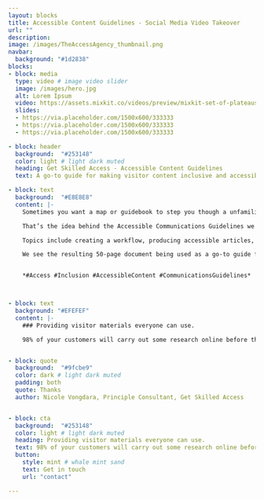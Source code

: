 ```yaml
---
layout: blocks
title: Accessible Content Guidelines - Social Media Video Takeover
url: ""
description:
image: /images/TheAccessAgency_thumbnail.png
navbar:
  background: "#1d2838"
blocks:
- block: media
  type: video # image video slider
  image: /images/hero.jpg
  alt: Lorem Ipsum
  video: https://assets.mixkit.co/videos/preview/mixkit-set-of-plateaus-seen-from-the-heights-in-a-sunset-26070-large.mp4
  slides:
  - https://via.placeholder.com/1500x600/333333
  - https://via.placeholder.com/1500x600/333333
  - https://via.placeholder.com/1500x600/333333

- block: header
  background:  "#253148"
  color: light # light dark muted
  heading: Get Skilled Access - Accessible Content Guidelines
  text: A go-to guide for making visitor content inclusive and accessible

- block: text
  background:  "#E8E8E8"
  content: |-
    Sometimes you want a map or guidebook to step you though a unfamiliar or complex topic.

    That’s the idea behind the Accessible Communications Guidelines we created for local government agencies (LGAs) and tourism operators. Contracted by [*Get Skilled Access*](https://getskilledaccess.com) as part of their Queensland Accessible Tourism project, we explored the best practice and recommended approaches to communications.

    Topics include creating a workflow, producing accessible articles, video and audio content, accessible publishing best-practice and reviewing content for good access.

    We see the resulting 50-page document being used as a go-to guide for tourism businesses and LGAs when creating material for visitors with access needs.


    *#Access #Inclusion #AccessibleContent #CommunicationsGuidelines*



- block: text
  background: "#EFEFEF"
  content: |-
    ### Providing visitor materials everyone can use.

    98% of your customers will carry out some research online before they arrange a visit. Just like physical access, when you provide information in an accessible format, all your customers benefit. Ensuring your existing and new materials are universally available means baking it into your process and aligning to best-practice. We can help.


- block: quote
  background:  "#9fcbe9"
  color: dark # light dark muted
  padding: both
  quote: Thanks
  author: Nicole Vongdara, Principle Consultant, Get Skilled Access


- block: cta
  background:  "#253148"
  color: light # light dark muted
  heading: Providing visitor materials everyone can use.
  text: 98% of your customers will carry out some research online before they arrange a visit. Just like physical access, when you provide information in an accessible format, all your customers benefit. Ensuring your existing and new materials are universally available means baking it into your process and aligning to best-practice. We can help.
  button:
    style: mint # whale mint sand
    text: Get in touch
    url: "contact"

---
```

